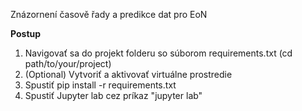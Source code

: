 Znázornení časově řady a predikce dat pro EoN

**Postup**

1. Navigovať sa do projekt folderu so súborom requirements.txt (cd path/to/your/project)
2. (Optional) Vytvoriť a aktivovať virtuálne prostredie
3. Spustiť pip install -r requirements.txt
4. Spustiť Jupyter lab cez príkaz "jupyter lab"
